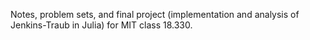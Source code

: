 Notes, problem sets, and final project (implementation and analysis of Jenkins-Traub in Julia) for MIT class 18.330.
